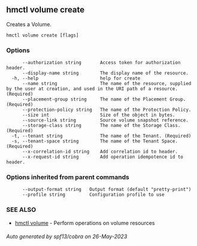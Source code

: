 ## hmctl volume create

Creates a Volume.

```
hmctl volume create [flags]
```

### Options

```
      --authorization string       Access token for authorization header.
      --display-name string        The display name of the resource.
  -h, --help                       help for create
      --name string                The name of the resource, supplied by the user at creation, and used in the URI path of a resource. (Required)
      --placement-group string     The name of the Placement Group. (Required)
      --protection-policy string   The name of the Protection Policy.
      --size int                   Size of the object in bytes.
      --source-link string         Source volume snapshot reference.
      --storage-class string       The name of the Storage Class. (Required)
  -t, --tenant string              The name of the Tenant. (Required)
  -s, --tenant-space string        The name of the Tenant Space. (Required)
      --x-correlation-id string    Add correlation id to header.
      --x-request-id string        Add operation idempotence id to header.
```

### Options inherited from parent commands

```
      --output-format string   Output format (default "pretty-print")
      --profile string         Configuration profile to use
```

### SEE ALSO

* [hmctl volume](hmctl_volume.md)	 - Perform operations on volume resources

###### Auto generated by spf13/cobra on 26-May-2023
